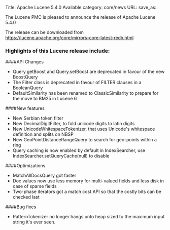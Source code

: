 Title: Apache Lucene 5.4.0 Available
category: core/news
URL: 
save_as: 

The Lucene PMC is pleased to announce the release of Apache Lucene 5.4.0

The release can be downloaded from <https://lucene.apache.org/core/mirrors-core-latest-redir.html>

### Highlights of this Lucene release include:
####API Changes
* Query.getBoost and Query.setBoost are deprecated in favour of the new BoostQuery
* The Filter class is deprecated in favour of FILTER clauses in a BooleanQuery
* DefaultSimilarity has been renamed to ClassicSimilarity to prepare for the move to BM25 in Lucene 6

####New features
* New Serbian token filter
* New DecimalDigitFilter, to fold unicode digits to latin digits
* New UnicodeWhitespaceTokenizer, that uses Unicode's whitespace definition and splits on NBSP
* New GeoPointDistanceRangeQuery to search for geo-points within a ring
* Query caching is now enabled by default in IndexSearcher, use IndexSearcher.setQueryCache(null) to disable

####Optimizations
* MatchAllDocsQuery got faster
* Doc values now use less memory for multi-valued fields and less disk in case of sparse fields
* Two-phase iterators got a match cost API so that the costly bits can be checked last

####Bug fixes
* PatternTokenizer no longer hangs onto heap sized to the maximum input string it's ever seen.

